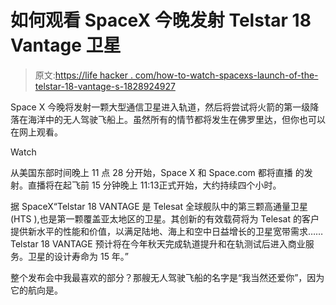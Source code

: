 # 如何观看 SpaceX 今晚发射 Telstar 18 Vantage 卫星

> 原文:[https://life hacker . com/how-to-watch-spacexs-launch-of-the-telstar-18-vantage-s-1828924927](https://lifehacker.com/how-to-watch-spacexs-launch-of-the-telstar-18-vantage-s-1828924927)

Space X 今晚将发射一颗大型通信卫星进入轨道，然后将尝试将火箭的第一级降落在海洋中的无人驾驶飞船上。虽然所有的情节都将发生在佛罗里达，但你也可以在网上观看。

Watch

从美国东部时间晚上 11 点 28 分开始，Space X 和 Space.com 都将直播 的发射。直播将在起飞前 15 分钟晚上 11:13正式开始，大约持续四个小时。

据 SpaceX“Telstar 18 VANTAGE 是 Telesat 全球舰队中的第三颗高通量卫星(HTS ),也是第一颗覆盖亚太地区的卫星。其创新的有效载荷将为 Telesat 的客户提供新水平的性能和价值，以满足陆地、海上和空中日益增长的卫星宽带需求……Telstar 18 VANTAGE 预计将在今年秋天完成轨道提升和在轨测试后进入商业服务。卫星的设计寿命为 15 年。”

整个发布会中我最喜欢的部分？那艘无人驾驶飞船的名字是“我当然还爱你”，因为它的航向是。
